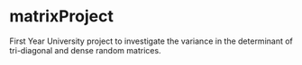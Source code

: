 # matrixProject

First Year University project to investigate the variance in the determinant of tri-diagonal and dense random matrices.
